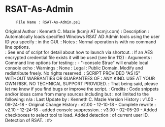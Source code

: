 # RSAT-As-Admin
         File Name : RSAT-As-Admin.ps1 
   Original Author : Kenneth C. Mazie (kcmjr AT kcmjr.com) 
                   : 
       Description : Automatically loads specified Windows RSAT AD Admin tools using the user ID you specify 
                   : in the GUI. 
                   : 
             Notes : Normal operation is with no command line options.  
                   : See end of script for detail about how to launch via shortcut. 
                   : If an AES encrypted credential file exists it will be used (see line 112)
                   : 
         Arguments : Command line options for testing: 
                   : - "-console $true" will enable local console echo 
                   : 
          Warnings : None 
                   : 
             Legal : Public Domain. Modify and redistribute freely. No rights reserved. 
                   : SCRIPT PROVIDED "AS IS" WITHOUT WARRANTIES OR GUARANTEES OF 
                   : ANY KIND. USE AT YOUR OWN RISK. NO TECHNICAL SUPPORT PROVIDED. 
                   : That being said, please let me know if you find bugs or improve the script. 
                   : 
           Credits : Code snippets and/or ideas came from many sources including but 
                   : not limited to the following: n/a 
                   : 
    Last Update by : Kenneth C. Mazie 
   Version History : v1.00 - 09-24-18 - Original 
    Change History : v2.00 - 12-10-18 - Complete rewrite 
                   : v2.10 - 12-24-18 - added console suppression. 
                   : v3.00 - 02-05-20 - Added checkboxes to select tool to load. Added detection
                   :                    of current user ID.  Detection of RSAT.
                   : #>
